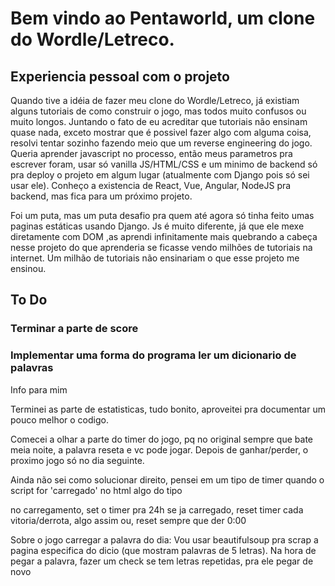# Bem vindo ao Pentaworld, um clone do Wordle/Letreco. 

## Experiencia pessoal com o projeto

Quando tive a idéia de fazer meu clone do Wordle/Letreco, já existiam alguns tutoriais de como construir o jogo, mas todos muito confusos ou muito longos. Juntando o fato de eu acreditar que tutoriais não ensinam quase nada, exceto mostrar que é possivel fazer algo com alguma coisa, resolvi tentar sozinho fazendo meio que um reverse engineering do jogo. Queria aprender javascript no processo, então meus parametros pra escrever foram, usar só vanilla JS/HTML/CSS e um minimo de backend só pra deploy o projeto em algum lugar (atualmente com Django pois só sei usar ele). Conheço a existencia de React, Vue, Angular, NodeJS pra backend, mas fica para um próximo projeto.

Foi um puta, mas um puta desafio pra quem até agora só tinha feito umas paginas estáticas usando Django. Js é muito diferente, já que ele mexe diretamente com DOM ,as aprendi infinitamente mais quebrando a cabeça nesse projeto do que aprenderia se ficasse vendo milhões de tutoriais na internet. Um milhão de tutoriais não ensinariam o que esse projeto me ensinou. 





## To Do

### Terminar a parte de score

### Implementar uma forma do programa ler um dicionario de palavras

Info para mim

Terminei as parte de estatisticas, tudo bonito, aproveitei pra documentar um pouco melhor o codigo.

Comecei a olhar a parte do timer do jogo, pq no original sempre que bate meia noite, a palavra reseta
e vc pode jogar. Depois de ganhar/perder, o proximo jogo só no dia seguinte.

Ainda não sei como solucionar direito, pensei em um tipo de timer quando o script for 'carregado' no html
algo do tipo

no carregamento, set o timer pra 24h
se ja carregado, reset timer cada vitoria/derrota, algo assim ou, reset sempre que der 0:00


Sobre o jogo carregar a palavra do dia: Vou usar beautifulsoup pra scrap a pagina especifica do dicio (que mostram palavras de 5 letras).
Na hora de pegar a palavra, fazer um check se tem letras repetidas, pra ele pegar de novo










